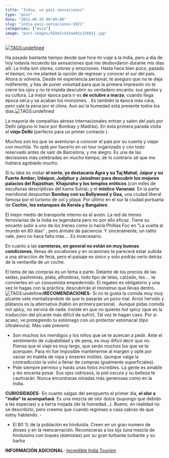 ```yaml
---
title: "India, un país sensaciones"
type: "post"
date: "2015-06-29 09:00:00"
slug: "india-pais-sensaciones-5921"
categories: ["Asia"]
image: "post-images/558e5c543aa01s226811.jpg"
---
```


[ ![ TAGS:undefined](post-images/558e5c543aa01s226811.jpg)](https://www.google.es/url?sa=i&rct=j&q=&esrc=s&source=images&cd=&cad=rja&uact=8&ved=0CAYQjB0&url=http%3A%2F%2Fwww.magicalindia.co.nz%2F&ei=L1yOVanWD8bWU-v7g-gL&bvm=bv.96783405,d.ZGU&psig=AFQjCNFvQzd4xJBNKGptxQE1q49Hcr-r8w&ust=1435479449046823)

Ha pasado bastante tiempo desde que hice mi viaje a la India, pero a día de hoy todavía recuerdo las sensaciones que me desbordaron durante mis días allí. La India son olores, colores y emociones. Hasta hace bien poco, pasado el tiempo, no me planteé la opción de regresar y conocer el sur del país. Ahora si volvería. Desde mi experiencia personal, te aseguro que no te deja indiferente, y has de poner voluntad para que la primera impresión no te cierre los ojos y no te impida descubrir su verdadero encanto: sus gentes y su cultura. La mejor época para ir es **de octubre a marzo**, cuando llega época seca y se acaban los monzones. . Es también la época más cara, pero vale la pena por el clima. Aun así la humedad está presente todos los días.![ TAGS:undefined](post-images/5921-23247.jpg "niños de jaipur by babasteve")  
  
La mayoría de compañías aéreas internacionales entran y salen del país por Delhi (alguno lo hace por Bombay y Madrás). En esta primera parada visita el **viejo Delhi** (perfecto para un primer contacto ).  
  
Muchos son los que se aventuran a conocer el país por su cuenta y viajar con mochila. Yo opté por hacerlo en un tour organizado y con todo reservado antes de salir de Barcelona, y me alegro. Es una de las decisiones más celebradas en mucho tiempo, de lo contrario sé que me hubiera agobiado mucho.  
  
Si tu idea es visitar **el norte, yo destacaría Agra y su Taj Mahal; Jaipur y su Fuerte Amber; Udaipur, Jodphur y Jaisalmer para descubrir los mejores palacios del Rajasthan**; **Khajuraho y los templos eróticos** (con miles de esculturas descriptivas del kama Sutra); y el **místico Vanarasi**. En la parte meridional despuntan **Bombay con su Bollywood y Goa,**  una ciudad liberal famosa por el turismo de sol y playa. Por último en el sur la ciudad portuaria de **Cochin, los estanques de Kerala y Bangalore**.  
  
El mejor medio de transporte interno es el avión. La red de trenes ferroviarias de la India es legendaria pero no por ello eficaz. Tiene su encanto subir a uno de los trenes como lo hacía Phillias Foc en "La vuelta al mundo en 80 días" , pero ármate de paciencia. Y sinceramente, un ratito vale, pero no hace falta más.... Es innecesario.  
  
En cuanto a las **carreteras, en general no están en muy buenas condiciones**, llenas de socabones y en ocasiones te parecerá estar subida a una atracción de feria, pero el paisaje es único y solo podrás verlo detrás de la ventanilla de un coche.  
  
El tema de las compras es un tema a parte. Delante de los precios de las sedas, pashminas, plata, alfombras, todo tipo de telas, calzado, tes.... te conviertes en un consumista empedernido. El regateo es obligatorio y una vez te hagas con la práctica, descubrirás el monstruo que llevas dentro.![ TAGS:undefined](post-images/5921-23244.jpg "color by amit gupta")**RECOMENDACIONES**- Si no te gusta la comida muy muy picante vete mentalizandote de que lo pasarás un poco mal. Arroz hervido y plátanos es la alternativa (hablo en primera persona) . Aunque pidas comida *not spicy*, no servirá de nada. Insiste en que no quieres *hot spicy* (que es la traducción del picante más difícil de sufrir). Tal vez te hagan caso. Por si acaso, ve protegiendo tu estómago con un protector estomacal (tipo Ultralevura). Más vale prevenir.
- Son muchos los mendigos y los niños que se te acercan a pedir. Ante el sentimiento de culpabilidad y de pena, es muy difícil decir que no. Piensa que el viaje es muy largo, que serán muchos los que se te acerquen. Para mi fue imposible mantenerme al margen y opté por vaciar mi maleta de ropa y enseres inútiles. (aunque valga la contradicción la volví a llenar de compras igualmente superficiales).
- Pide siempre permiso y harás unas fotos increíbles. La gente es amable y les encanta posar. Sus ojos vidriosos, la piel oscura y su belleza te cautivarán. Nunca encontraras miradas más generosas como en la India.

**CURIOSIDADES**- En cuanto salgas del aeropuerto el primer día, **el olor a "*india*" te acompañará**. Es una mezcla de olor dulce (supongo que debido a las especias) y a tierra mojada (de la humedad...). Bueno, en realidad no se describirlo, pero creeme que cuando regreses a casa sabras de que estoy hablando. -
- El 80 % de la población es hinduista. Creen en un gran numero de dioses y en la reencarnación. Reconoceras a los sijs (una mezcla de hinduismo con toques islamistas) por su gran turbante turbante y su barba

**INFORMACIÓN ADICIONAL**- [Incredible India Tourism](http://www.incredibleindia-tourism.org/)